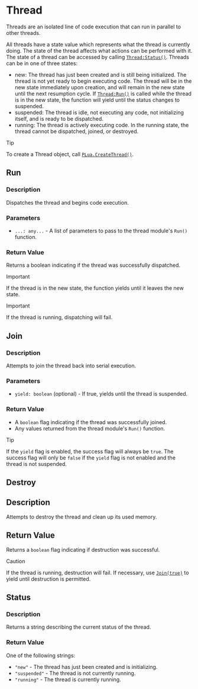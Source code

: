# Thread
Threads are an isolated line of code execution that can run in parallel to other threads.

All threads have a state value which represents what the thread is currently doing. The state of the thread affects what actions can be performed with it.
The state of a thread can be accessed by calling [`Thread:Status()`](./DOCUMENTATION.md#status).
Threads can be in one of three states:
- new:
	The thread has just been created and is still being initialized. The thread is not yet ready to begin executing code.
	The thread will be in the new state immediately upon creation, and will remain in the new state until the next resumption cycle.
	If [`Thread:Run()`](./DOCUMENTATION.md#run) is called while the thread is in the new state, the function will yield until the status changes to suspended.
- suspended:
	The thread is idle, not executing any code, not initializing itself, and is ready to be dispatched.
- running:
	The thread is actively executing code. In the running state, the thread cannot be dispatched, joined, or destroyed.

> [!TIP]
> To create a Thread object, call [`PLua.CreateThread()`](/README.md#pluacreatethreadpooln-number-module-modulescript-threadpool).

## Run

### Description
Dispatches the thread and begins code execution.

### Parameters
- `...: any...` - A list of parameters to pass to the thread module's `Run()` function.

### Return Value
Returns a boolean indicating if the thread was successfully dispatched.

> [!IMPORTANT]
> If the thread is in the new state, the function yields until it leaves the new state.

> [!IMPORTANT]
> If the thread is running, dispatching will fail.

## Join

### Description
Attempts to join the thread back into serial execution.

### Parameters
- `yield: boolean` (optional) - If true, yields until the thread is suspended.
### Return Value
- A `boolean` flag indicating if the thread was successfully joined.
- Any values returned from the thread module's `Run()` function.

> [!TIP]
> If the `yield` flag is enabled, the success flag will always be `true`.
> The success flag will only be `false` if the `yield` flag is not enabled and the thread is not suspended.

## Destroy

## Description
Attempts to destroy the thread and clean up its used memory.

## Return Value
Returns a `boolean` flag indicating if destruction was successful.

> [!CAUTION]
> If the thread is running, destruction will fail.
> If necessary, use [`Join(true)`](./DOCUMENTATION.md#join) to yield until destruction is permitted.

## Status

### Description
Returns a string describing the current status of the thread.

### Return Value
One of the following strings:
- `"new"` - The thread has just been created and is initializing.
- `"suspended"` - The thread is not currently running.
- `"running"` - The thread is currently running.